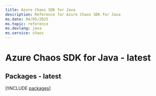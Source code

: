 ```yaml
---
title: Azure Chaos SDK for Java
description: Reference for Azure Chaos SDK for Java
ms.date: 04/05/2025
ms.topic: reference
ms.devlang: java
ms.service: chaos
---
```

# Azure Chaos SDK for Java - latest
## Packages - latest
[!INCLUDE [packages](chaos-index.md)]